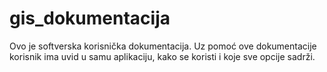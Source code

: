 # gis_dokumentacija


Ovo je softverska korisnička dokumentacija. Uz pomoć ove dokumentacije korisnik ima uvid u samu aplikaciju, kako se koristi i koje sve opcije sadrži.
